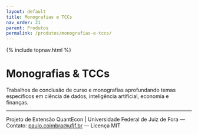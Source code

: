 ```yaml
---
layout: default
title: Monografias e TCCs
nav_order: 21
parent: Produtos
permalink: /produtos/monografias-e-tccs/
---
```


{% include topnav.html %}

# Monografias & TCCs
Trabalhos de conclusão de curso e monografias aprofundando temas específicos em ciência de dados, inteligência artificial, economia e finanças.

---

<p class="qe-footer">
  Projeto de Extensão QuantEcon | Universidade Federal de Juiz de Fora — 
  Contato: <a href="mailto:paulo.coimbra@ufjf.br">paulo.coimbra@ufjf.br</a> — Licença MIT
</p>
